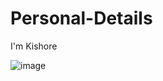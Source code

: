 # Personal-Details

I'm Kishore

![image](https://github.com/user-attachments/assets/c9b3723c-f3f8-4aa6-ab40-0e564aa9f72c)
